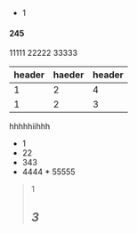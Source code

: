 + 1
#### 245
11111
22222
33333

| header | haeder | header |
|-----|-----|-----|
|1 | 2| 4|
| 1| 2|3 |


hhhhhiihhh

+ 1
 + 22
  + 343
   + 4444
    * 55555

> 1
>## *3*